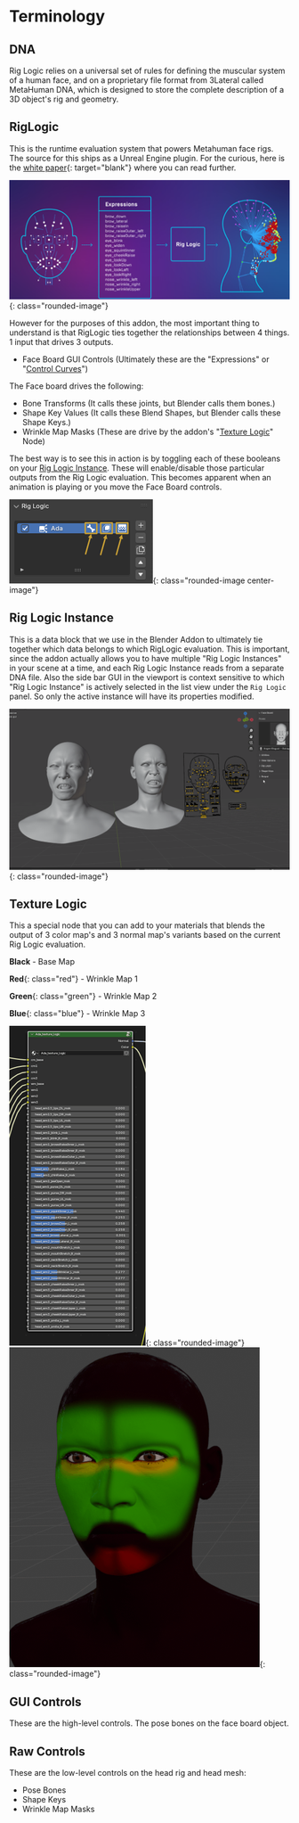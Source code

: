 # Terminology

## DNA
Rig Logic relies on a universal set of rules for defining the muscular system of a human face, and on a proprietary file format from 3Lateral called MetaHuman DNA, which is designed to store the complete description of a 3D object's rig and geometry.

## RigLogic
This is the runtime evaluation system that powers Metahuman face rigs. The source for this ships as a Unreal Engine plugin. For the curious, here is the [white paper](https://cdn2.unrealengine.com/rig-logic-whitepaper-v2-5c9f23f7e210.pdf){: target="blank"} where you can read further.

![](./images/terminology/1.png){: class="rounded-image"}

However for the purposes of this addon, the most important thing to understand is that RigLogic ties together the relationships between 4 things. 1 input that drives 3 outputs.

* Face Board GUI Controls (Ultimately these are the "Expressions" or "[Control Curves](https://dev.epicgames.com/documentation/en-us/metahuman/control-curves-driven-by-metahuman-animator)")

The Face board drives the following:

* Bone Transforms (It calls these joints, but Blender calls them bones.)
* Shape Key Values (It calls these Blend Shapes, but Blender calls these Shape Keys.)
* Wrinkle Map Masks (These are drive by the addon's "[Texture Logic](#texture-logic)" Node)

The best way is to see this in action is by toggling each of these booleans on your [Rig Logic Instance](#rig-logic-instance). These will enable/disable those particular outputs from the Rig Logic evaluation. This becomes apparent when an animation is playing or you move the Face Board controls.

![](./images/terminology/2.png){: class="rounded-image center-image"}


## Rig Logic Instance

This is a data block that we use in the Blender Addon to ultimately tie together which data belongs to which RigLogic evaluation. This is important, since the addon actually allows you to have multiple "Rig Logic Instances" in your scene at a time, and each Rig Logic Instance reads from a separate DNA file. Also the side bar GUI in the viewport is context sensitive to which "Rig Logic Instance" is actively selected in the list view under the `Rig Logic` panel. So only the active instance will have its properties modified.

![](./images/terminology/3.gif){: class="rounded-image"}


## Texture Logic
This a special node that you can add to your materials that blends the output of 3 color map's and 3 normal map's variants based on the current Rig Logic evaluation.

**Black** -  Base Map

**Red**{: class="red"} - Wrinkle Map 1

**Green**{: class="green"} - Wrinkle Map 2

**Blue**{: class="blue"} - Wrinkle Map 3

![](./images/terminology/4.gif){: class="rounded-image"}
![](./images/terminology/5.gif){: class="rounded-image"}

## GUI Controls
These are the high-level controls. The pose bones on the face board object.

## Raw Controls
These are the low-level controls on the head rig and head mesh:

* Pose Bones
* Shape Keys
* Wrinkle Map Masks